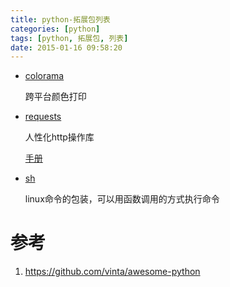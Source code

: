 ```yaml
---
title: python-拓展包列表
categories: [python]
tags: [python, 拓展包, 列表]
date: 2015-01-16 09:58:20
---
```


-   [colorama](https://pypi.python.org/pypi/colorama)

    跨平台颜色打印

-   [requests](https://github.com/kennethreitz/requests)

    人性化http操作库

    [手册](http://docs.python-requests.org/en/latest/)

-   [sh](http://amoffat.github.io/sh/)

    linux命令的包装，可以用函数调用的方式执行命令

# 参考

1.  <https://github.com/vinta/awesome-python>
